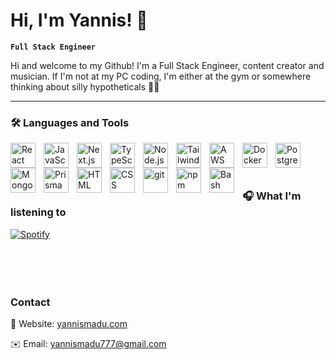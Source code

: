 # Hi, I'm Yannis! 👋

**`Full Stack Engineer`**

<p>Hi and welcome to my Github! I'm a Full Stack Engineer, content creator and musician. If I'm not at my PC coding, I'm either at the gym or somewhere thinking about silly hypotheticals 🤔💭</p>

---

### 🛠️ Languages and Tools
<img align="left" alt="React" width="40px" style="padding-right:10px" src="https://cdn.jsdelivr.net/gh/devicons/devicon/icons/react/react-original.svg"  />
<img align="left" alt="JavaScript" width="40px" style="padding-right:10px" src="https://cdn.jsdelivr.net/gh/devicons/devicon/icons/javascript/javascript-original.svg"  />
<img align="left" alt="Next.js" width="40px" style="padding-right:10px" src="https://cdn.jsdelivr.net/gh/devicons/devicon/icons/nextjs/nextjs-original.svg"/>
<img align="left" alt="TypeScript" width="40px" style="padding-right:10px" src="https://cdn.jsdelivr.net/gh/devicons/devicon/icons/typescript/typescript-original.svg" />
<img align="left" alt="Node.js" width="40px" style="padding-right:10px" src="https://cdn.jsdelivr.net/gh/devicons/devicon@latest/icons/nodejs/nodejs-original.svg" />          
<img align="left" alt="TailwindCSS" width="40px" style="padding-right:10px" src="https://cdn.jsdelivr.net/gh/devicons/devicon@latest/icons/tailwindcss/tailwindcss-original.svg" />
<img align="left" alt="AWS" width="40px" style="padding-right:10px" src="https://cdn.jsdelivr.net/gh/devicons/devicon@latest/icons/amazonwebservices/amazonwebservices-original-wordmark.svg" />
<img align="left" alt="Docker" width="40px" style="padding-right:10px" src="https://cdn.jsdelivr.net/gh/devicons/devicon@latest/icons/docker/docker-plain.svg" />
<img align="left" alt="PostgreSQL" width="40px" style="padding-right:10px" src="https://cdn.jsdelivr.net/gh/devicons/devicon@latest/icons/postgresql/postgresql-original.svg" />         
<img align="left" alt="MongoDB" width="40px" style="padding-right:10px" src="https://cdn.jsdelivr.net/gh/devicons/devicon/icons/mongodb/mongodb-original-wordmark.svg" />
<img align="left" alt="Prisma" width="40px" style="padding-right:10px" src="https://cdn.jsdelivr.net/gh/devicons/devicon@latest/icons/prisma/prisma-original.svg" />          
<img align="left" alt="HTML" width="40px" style="padding-right:10px" src="https://cdn.jsdelivr.net/gh/devicons/devicon/icons/html5/html5-original.svg"  />
<img align="left" alt="CSS" width="40px" style="padding-right:10px" src="https://cdn.jsdelivr.net/gh/devicons/devicon/icons/css3/css3-original.svg" />
<img align="left" alt="git" width="40px" style="padding-right:10px" src="https://cdn.jsdelivr.net/gh/devicons/devicon/icons/git/git-original.svg" />
<img align="left" alt="npm" width="40px" style="padding-right:10px" src="https://cdn.jsdelivr.net/gh/devicons/devicon/icons/npm/npm-original-wordmark.svg"/>
<img align="left" alt="Bash" width="40px" style="padding-right:10px" src="https://cdn.jsdelivr.net/gh/devicons/devicon/icons/bash/bash-original.svg" />     
</br>
</br>
</br>


### 🎧 What I'm listening to
[![Spotify](https://novatorem-edqo40efx-voltz7788.vercel.app/api/spotify)](https://open.spotify.com/user/yannis.madu.777)
</br>
</br>
</br>
</br>

#
### Contact
<p>🔗 Website: <a href="https://www.yannismadu.com" target="_blank" >yannismadu.com</a></p>
<p>✉️ Email: <a href="mailto:yannismadu777@gmail.com" target="_blank" >yannismadu777@gmail.com</a></p>

